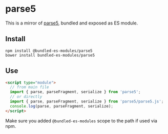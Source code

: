# parse5

This is a mirror of [parse5](https://www.npmjs.com/package/parse5), bundled and exposed as ES module.

## Install

```
npm install @bundled-es-modules/parse5
bower install bundled-es-modules/parse5
```

## Use

```html
<script type="module">
  // from main file
  import { parse, parseFragment, serialize } from 'parse5';
  // or directly
  import { parse, parseFragment, serialize } from 'parse5/parse5.js';
  console.log(parse, parseFragment, serialize);
</script>
```

Make sure you added `@bundled-es-modules` scope to the path if used via npm.
